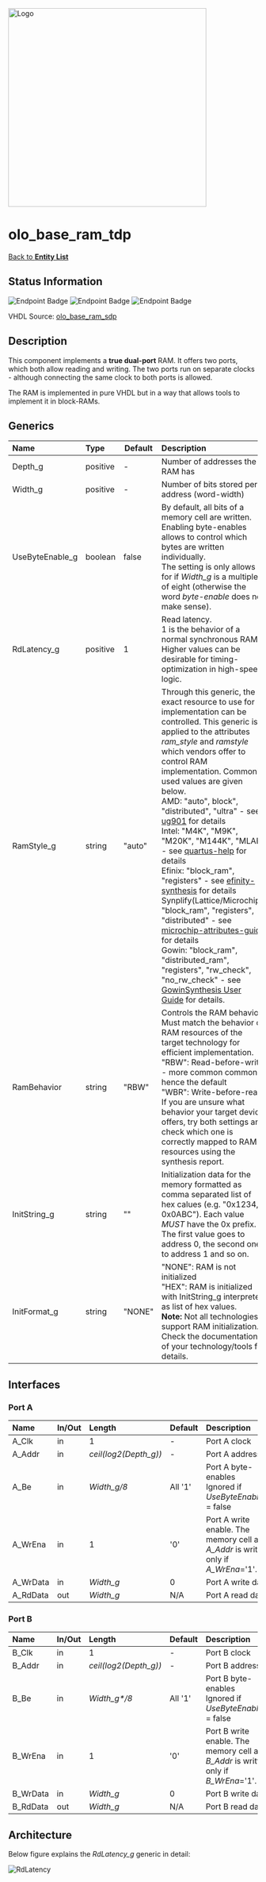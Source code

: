 <img src="../Logo.png" alt="Logo" width="400">

# olo_base_ram_tdp

[Back to **Entity List**](../EntityList.md)

## Status Information

![Endpoint Badge](https://img.shields.io/endpoint?url=https://storage.googleapis.com/open-logic-badges/coverage/olo_base_ram_tdp.json?cacheSeconds=0)
![Endpoint Badge](https://img.shields.io/endpoint?url=https://storage.googleapis.com/open-logic-badges/branches/olo_base_ram_tdp.json?cacheSeconds=0)
![Endpoint Badge](https://img.shields.io/endpoint?url=https://storage.googleapis.com/open-logic-badges/issues/olo_base_ram_tdp.json?cacheSeconds=0)

VHDL Source: [olo_base_ram_sdp](../../src/base/vhdl/olo_base_ram_sdp.vhd)

## Description

This component implements a **true dual-port** RAM. It offers two ports, which both allow reading and writing. The two
ports run on separate clocks - although connecting the same clock to both ports is allowed.

The RAM is implemented in pure VHDL but in a way that allows tools to implement it in block-RAMs.

## Generics

| Name            | Type     | Default | Description                                                  |
| :-------------- | :------- | ------- | :----------------------------------------------------------- |
| Depth_g         | positive | -       | Number of addresses the RAM has                              |
| Width_g         | positive | -       | Number of bits stored per address (word-width)               |
| UseByteEnable_g | boolean  | false   | By default, all bits of a memory cell are written. Enabling byte-enables allows to control which bytes are written individually. <br>The setting is only allows for if _Width_g_ is a multiple of eight (otherwise the word _byte-enable_ does not make sense). |
| RdLatency_g     | positive | 1       | Read latency. <br>1 is the behavior of a normal synchronous RAM<br>Higher values can be desirable for timing-optimization in high-speed logic. |
| RamStyle_g      | string   | "auto"  | Through this generic, the exact resource to use for implementation can be controlled. This generic is applied to the attributes _ram_style_ and _ramstyle_ which vendors offer to control RAM implementation. Commonly used values are given below.<br>AMD: "auto", block", "distributed", "ultra" - see [ug901](https://docs.amd.com/r/en-US/ug901-vivado-synthesis/RAM_STYLE?tocId=EWhb59DDWEWsMr4arnAICw) for details<br>Intel: "M4K", "M9K", "M20K", "M144K", "MLAB" - see [quartus-help](https://www.intel.com/content/www/us/en/programmable/quartushelp/17.0/hdl/vhdl/vhdl_file_dir_ram.htm) for details<br />Efinix: "block_ram", "registers" - see [efinity-synthesis](https://www.efinixinc.com/docs/efinity-synthesis-v3.9.pdf) for details<br />Synplify(Lattice/Microchip): "block_ram", "registers", "distributed" - see [microchip-attributes-guide](https://ww1.microchip.com/downloads/aemdocuments/documents/fpga/ProductDocuments/ReleaseNotes/microsemi_p201903asp1_attribute_reference.pdf) for details<br />Gowin: "block_ram", "distributed_ram", "registers", "rw_check", "no_rw_check" - see [GowinSynthesis User Guide](https://cdn.gowinsemi.com.cn/SUG550E.pdf) for details. |
| RamBehavior     | string   | "RBW"   | Controls the RAM behavior. Must match the behavior of RAM resources of the target technology for efficient implementation.<br>"RBW": Read-before-write - more common common, hence the default <br>"WBR": Write-before-read<br>If you are unsure what behavior your target device offers, try both settings and check which one is correctly mapped to RAM resources using the synthesis report. |
| InitString_g    | string   | ""      | Initialization data for the memory formatted as comma separated list of hex calues (e.g. "0x1234, 0x0ABC"). Each value _MUST_ have the 0x prefix.<br />The first value goes to address 0, the second one to address 1 and so on. |
| InitFormat_g    | string   | "NONE"  | "NONE": RAM is not initialized<br />"HEX": RAM is initialized with InitString_g interpreted as list of hex values.<br />**Note:** Not all technologies support RAM initialization. Check the documentation of your technology/tools for details. |

## Interfaces

### Port A

| Name     | In/Out | Length                | Default | Description                                                  |
| :------- | :----- | :-------------------- | ------- | :----------------------------------------------------------- |
| A_Clk    | in     | 1                     | -       | Port A clock                                                 |
| A_Addr   | in     | _ceil(log2(Depth_g))_ | -       | Port A address                                               |
| A_Be     | in     | _Width_g/8_           | All '1' | Port A byte-enables<br>Ignored if _UseByteEnable_g_ = false  |
| A_WrEna  | in     | 1                     | '0'     | Port A write enable. The memory cell at _A_Addr_ is written only if _A_WrEna_='1'. |
| A_WrData | in     | _Width_g_             | 0       | Port A write data                                            |
| A_RdData | out    | _Width_g_             | N/A     | Port A read data                                             |

### Port B

| Name     | In/Out | Length                | Default | Description                                                  |
| :------- | :----- | :-------------------- | ------- | :----------------------------------------------------------- |
| B_Clk    | in     | 1                     | -       | Port B clock                                                 |
| B_Addr   | in     | _ceil(log2(Depth_g))_ | -       | Port B address                                               |
| B_Be     | in     | _Width_g*/8_           | All '1' | Port B byte-enables<br>Ignored if _UseByteEnable_g_ = false  |
| B_WrEna  | in     | 1                     | '0'     | Port B write enable. The memory cell at _B_Addr_ is written only if _B_WrEna_='1'. |
| B_WrData | in     | _Width_g_             | 0       | Port B write data                                            |
| B_RdData | out    | _Width_g_             | N/A     | Port B read data                                             |

## Architecture

Below figure explains the _RdLatency_g_ generic in detail:

![RdLatency](./ram/RdLatency_TDP.png)

